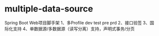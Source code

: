 # multiple-data-source
Spring Boot Web项目脚手架
1、多Profile dev test pre prd
2、接口验签
3、国际化支持
4、单数据源/多数据源（读写分离）支持，声明式事务/分页
